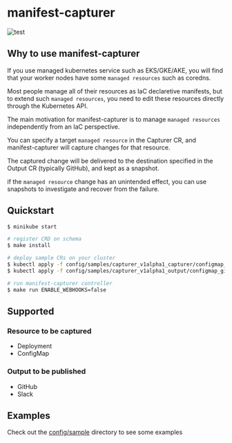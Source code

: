 # manifest-capturer
![test](https://github.com/terakoya76/manifest-capturer/workflows/test/badge.svg)

## Why to use manifest-capturer
If you use managed kubernetes service such as EKS/GKE/AKE, you will find that your worker nodes have some `managed resources` such as coredns.

Most people manage all of their resources as IaC declaretive manifests, but to extend such `managed resources`, you need to edit these resources directly through the Kubernetes API.

The main motivation for manifest-capturer is to manage `managed resources` independently from an IaC perspective.

You can specify a target `managed resource` in the Capturer CR, and manifest-capturer will capture changes for that resource.

The captured change will be delivered to the destination specified in the Output CR (typically GitHub), and kept as a snapshot.

if the `managed resource` change has an unintended effect, you can use snapshots to investigate and recover from the failure.

## Quickstart
```bash
$ minikube start

# register CRD on schema
$ make install

# deploy sample CRs on your cluster
$ kubectl apply -f config/samples/capturer_v1alpha1_capturer/configmap_capturer.yaml -n kube-system
$ kubectl apply -f config/samples/capturer_v1alpha1_output/configmap_github_output.yaml -n kube-system

# run manifest-capturer controller
$ make run ENABLE_WEBHOOKS=false
```

## Supported
### Resource to be captured
* Deployment
* ConfigMap

### Output to be published
* GitHub
* Slack

## Examples
Check out the [config/sample](https://github.com/terakoya76/manifest-capturer/config/samples) directory to see some examples
